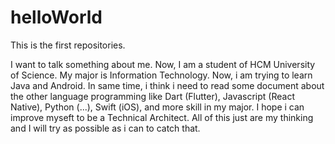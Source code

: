 # helloWorld
This is the first repositories.

I want to talk something about me. Now, I am a student of HCM University of Science. My major is Information Technology.
Now, i am trying to learn Java and Android. In same time, i think i need to read some document about the other language programming like Dart (Flutter), Javascript (React Native), Python (...), Swift (iOS), and more skill in my major. I hope i can improve myseft to be a Technical Architect. All of this just are my thinking and I will try as possible as i can to catch that.
